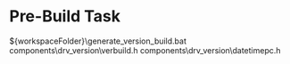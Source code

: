 # Pre-Build Task

${workspaceFolder}\generate_version_build.bat components\drv_version\verbuild.h components\drv_version\datetimepc.h